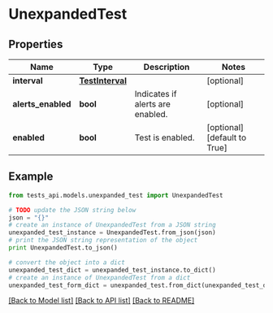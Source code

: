 # UnexpandedTest


## Properties
Name | Type | Description | Notes
------------ | ------------- | ------------- | -------------
**interval** | [**TestInterval**](TestInterval.md) |  | [optional] 
**alerts_enabled** | **bool** | Indicates if alerts are enabled. | [optional] 
**enabled** | **bool** | Test is enabled. | [optional] [default to True]

## Example

```python
from tests_api.models.unexpanded_test import UnexpandedTest

# TODO update the JSON string below
json = "{}"
# create an instance of UnexpandedTest from a JSON string
unexpanded_test_instance = UnexpandedTest.from_json(json)
# print the JSON string representation of the object
print UnexpandedTest.to_json()

# convert the object into a dict
unexpanded_test_dict = unexpanded_test_instance.to_dict()
# create an instance of UnexpandedTest from a dict
unexpanded_test_form_dict = unexpanded_test.from_dict(unexpanded_test_dict)
```
[[Back to Model list]](../README.md#documentation-for-models) [[Back to API list]](../README.md#documentation-for-api-endpoints) [[Back to README]](../README.md)


